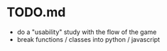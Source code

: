 TODO.md
========

- do a "usability" study with the flow of the game
- break functions / classes into python / javascript